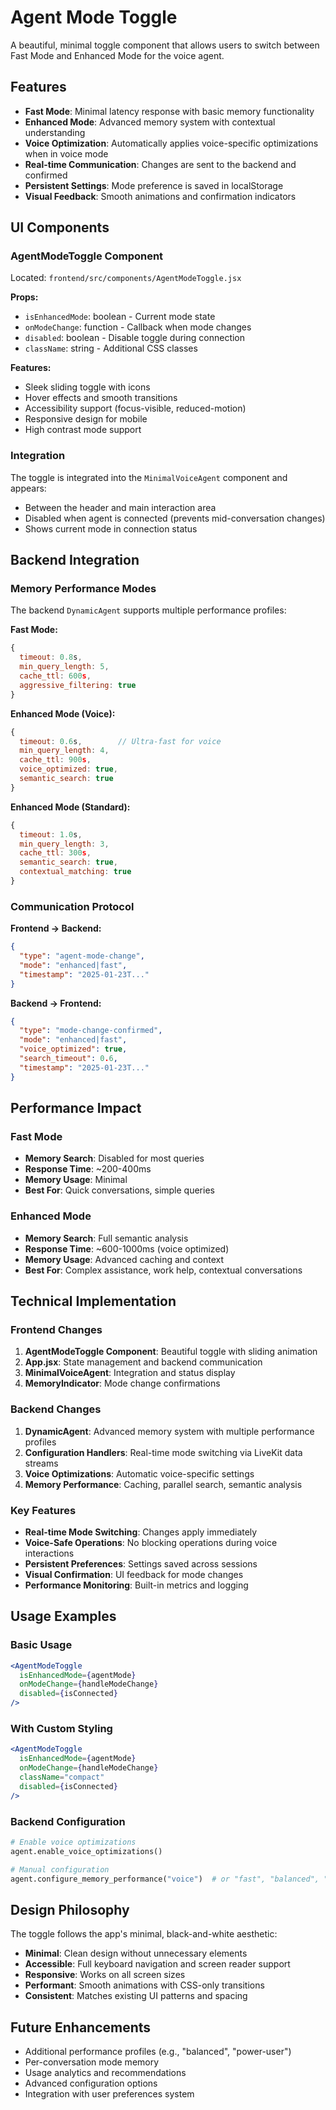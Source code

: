 # Agent Mode Toggle

A beautiful, minimal toggle component that allows users to switch between Fast Mode and Enhanced Mode for the voice agent.

## Features

- **Fast Mode**: Minimal latency response with basic memory functionality
- **Enhanced Mode**: Advanced memory system with contextual understanding
- **Voice Optimization**: Automatically applies voice-specific optimizations when in voice mode
- **Real-time Communication**: Changes are sent to the backend and confirmed
- **Persistent Settings**: Mode preference is saved in localStorage
- **Visual Feedback**: Smooth animations and confirmation indicators

## UI Components

### AgentModeToggle Component

Located: `frontend/src/components/AgentModeToggle.jsx`

**Props:**
- `isEnhancedMode`: boolean - Current mode state
- `onModeChange`: function - Callback when mode changes
- `disabled`: boolean - Disable toggle during connection
- `className`: string - Additional CSS classes

**Features:**
- Sleek sliding toggle with icons
- Hover effects and smooth transitions
- Accessibility support (focus-visible, reduced-motion)
- Responsive design for mobile
- High contrast mode support

### Integration

The toggle is integrated into the `MinimalVoiceAgent` component and appears:
- Between the header and main interaction area
- Disabled when agent is connected (prevents mid-conversation changes)
- Shows current mode in connection status

## Backend Integration

### Memory Performance Modes

The backend `DynamicAgent` supports multiple performance profiles:

**Fast Mode:**
```javascript
{
  timeout: 0.8s,
  min_query_length: 5,
  cache_ttl: 600s,
  aggressive_filtering: true
}
```

**Enhanced Mode (Voice):**
```javascript
{
  timeout: 0.6s,        // Ultra-fast for voice
  min_query_length: 4,
  cache_ttl: 900s,
  voice_optimized: true,
  semantic_search: true
}
```

**Enhanced Mode (Standard):**
```javascript
{
  timeout: 1.0s,
  min_query_length: 3,
  cache_ttl: 300s,
  semantic_search: true,
  contextual_matching: true
}
```

### Communication Protocol

**Frontend → Backend:**
```json
{
  "type": "agent-mode-change",
  "mode": "enhanced|fast",
  "timestamp": "2025-01-23T..."
}
```

**Backend → Frontend:**
```json
{
  "type": "mode-change-confirmed",
  "mode": "enhanced|fast", 
  "voice_optimized": true,
  "search_timeout": 0.6,
  "timestamp": "2025-01-23T..."
}
```

## Performance Impact

### Fast Mode
- **Memory Search**: Disabled for most queries
- **Response Time**: ~200-400ms
- **Memory Usage**: Minimal
- **Best For**: Quick conversations, simple queries

### Enhanced Mode  
- **Memory Search**: Full semantic analysis
- **Response Time**: ~600-1000ms (voice optimized)
- **Memory Usage**: Advanced caching and context
- **Best For**: Complex assistance, work help, contextual conversations

## Technical Implementation

### Frontend Changes

1. **AgentModeToggle Component**: Beautiful toggle with sliding animation
2. **App.jsx**: State management and backend communication
3. **MinimalVoiceAgent**: Integration and status display
4. **MemoryIndicator**: Mode change confirmations

### Backend Changes

1. **DynamicAgent**: Advanced memory system with multiple performance profiles
2. **Configuration Handlers**: Real-time mode switching via LiveKit data streams
3. **Voice Optimizations**: Automatic voice-specific settings
4. **Memory Performance**: Caching, parallel search, semantic analysis

### Key Features

- **Real-time Mode Switching**: Changes apply immediately
- **Voice-Safe Operations**: No blocking operations during voice interactions
- **Persistent Preferences**: Settings saved across sessions
- **Visual Confirmation**: UI feedback for mode changes
- **Performance Monitoring**: Built-in metrics and logging

## Usage Examples

### Basic Usage
```jsx
<AgentModeToggle
  isEnhancedMode={agentMode}
  onModeChange={handleModeChange}
  disabled={isConnected}
/>
```

### With Custom Styling
```jsx
<AgentModeToggle
  isEnhancedMode={agentMode}
  onModeChange={handleModeChange}
  className="compact"
  disabled={isConnected}
/>
```

### Backend Configuration
```python
# Enable voice optimizations
agent.enable_voice_optimizations()

# Manual configuration
agent.configure_memory_performance("voice")  # or "fast", "balanced", "comprehensive"
```

## Design Philosophy

The toggle follows the app's minimal, black-and-white aesthetic:

- **Minimal**: Clean design without unnecessary elements
- **Accessible**: Full keyboard navigation and screen reader support  
- **Responsive**: Works on all screen sizes
- **Performant**: Smooth animations with CSS-only transitions
- **Consistent**: Matches existing UI patterns and spacing

## Future Enhancements

- Additional performance profiles (e.g., "balanced", "power-user")
- Per-conversation mode memory
- Usage analytics and recommendations
- Advanced configuration options
- Integration with user preferences system 